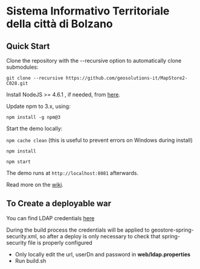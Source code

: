 Sistema Informativo Territoriale della città di Bolzano
==========

Quick Start
------------

Clone the repository with the --recursive option to automatically clone submodules:

`git clone --recursive https://github.com/geosolutions-it/MapStore2-C028.git`

Install NodeJS >= 4.6.1 , if needed, from [here](https://nodejs.org/en/download/releases/).

Update npm to 3.x, using:

`npm install -g npm@3`

Start the demo locally:

`npm cache clean` (this is useful to prevent errors on Windows during install)

`npm install`

`npm start`

The demo runs at `http://localhost:8081` afterwards.

Read more on the [wiki](git@github.com:geosolutions-it/MapStore2-C028.git/wiki).


To Create a deployable war
--------------------------

You can find LDAP credentials [here](https://docs.google.com/document/d/1ASz55b7LDXW5CL6ULmmFnT-dMSjj7fB4c-iN2tW8d_s/edit?usp=sharing)

During the build process the credentials will be applied to geostore-spring-security.xml, so after a deploy is only necessary to check that spring-security file is properly configured


 - Only locally edit the url, userDn and password in **web/ldap.properties**
 - Run build.sh
